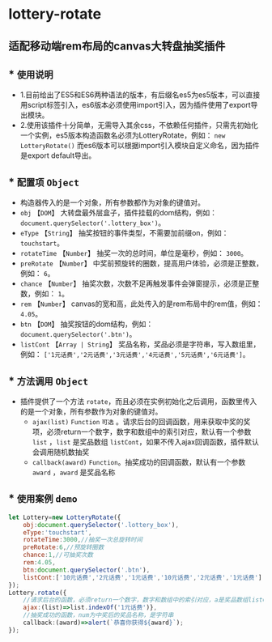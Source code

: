 # lottery-rotate
## 适配移动端rem布局的canvas大转盘抽奖插件
##  * `使用说明`
* 1.目前给出了ES5和ES6两种语法的版本，有后缀名es5为es5版本，可以直接用script标签引入，es6版本必须使用import引入，因为插件使用了export导出模块。
* 2.使用该插件十分简单，无需导入其余css，不依赖任何插件，只需先初始化一个实例，es5版本构造函数名必须为LotteryRotate，例如： `new LotteryRotate()` 而es6版本可以根据import引入模块自定义命名，因为插件是export default导出。
##  * `配置项` `Object`
* 构造器传入的是一个对象，所有参数都作为对象的键值对。
* `obj` 【`DOM`】 大转盘最外层盒子，插件挂载的dom结构，例如： `document.querySelector('.lottery_box')`。
* `eType` 【`String`】 抽奖按钮的事件类型，不需要加前缀on，例如： `touchstart`。
* `rotateTime` 【`Number`】 抽奖一次的总时间，单位是毫秒，例如： `3000`。
* `preRotate` 【`Number`】 中奖前预旋转的圈数，提高用户体验，必须是正整数，例如： `6`。
* `chance` 【`Number`】 抽奖次数，次数不足再触发事件会弹窗提示，必须是正整数，例如： `1`。
* `rem` 【`Number`】 canvas的宽和高，此处传入的是rem布局中的rem值，例如： `4.05`。
* `btn` 【`DOM`】 抽奖按钮的dom结构，例如： `document.querySelector('.btn')`。
* `listCont` 【`Array | String`】 奖品名称，奖品必须是字符串，写入数组里，例如： `['1元话费','2元话费','3元话费','4元话费','5元话费','6元话费']`。
##  * `方法调用` `Object`
* 插件提供了一个方法 `rotate`，而且必须在实例初始化之后调用，函数里传入的是一个对象，所有参数作为对象的键值对。
  * `ajax(list)` `Function` `可选` 。请求后台的回调函数，用来获取中奖的奖项，必须return一个数字，数字和数组中的索引对应，默认有一个参数 `list` ，`list` 是奖品数组 `listCont`，如果不传入ajax回调函数，插件默认会调用随机数抽奖
  * `callback(award)` `Function`。抽奖成功的回调函数，默认有一个参数 `award` ，`award` 是奖品名称
##  * `使用案例` `demo`
```javascript
let Lottery=new LotteryRotate({
	obj:document.querySelector('.lottery_box'),
	eType:'touchstart',
	rotateTime:3000,//抽奖一次总旋转时间
	preRotate:6,//预旋转圈数
	chance:1,//可抽奖次数
	rem:4.05,
	btn:document.querySelector('.btn'),
	listCont:['10元话费','2元话费','1元话费','10元话费','2元话费','1元话费']
});
Lottery.rotate({
	//请求后台的函数，必须return一个数字，数字和数组中的索引对应，a是奖品数组listCont
	ajax:(list)=>list.indexOf('1元话费')},
	//抽奖成功的函数，num为中奖后的奖品名称，是字符串
	callback:(award)=>alert(`恭喜你获得${award}`);
});
